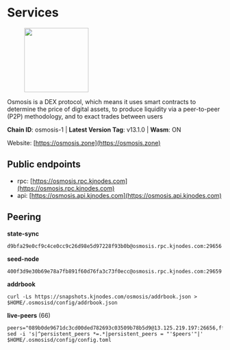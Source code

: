 # Services

<figure><img src="https://raw.githubusercontent.com/kj89/testnet_manuals/main/pingpub/logos/osmosis.png" width="150" alt=""><figcaption></figcaption></figure>

Osmosis is a DEX protocol, which means it uses smart contracts  to determine the price of digital assets, to produce liquidity  via a peer-to-peer (P2P) methodology, and to exact trades between users

**Chain ID**: osmosis-1 | **Latest Version Tag**: v13.1.0 | **Wasm**: ON

Website: [https://osmosis.zone](https://osmosis.zone)


## Public endpoints

* rpc: [https://osmosis.rpc.kjnodes.com](https://osmosis.rpc.kjnodes.com)
* api: [https://osmosis.api.kjnodes.com](https://osmosis.api.kjnodes.com)

## Peering

**state-sync**

```
d9bfa29e0cf9c4ce0cc9c26d98e5d97228f93b0b@osmosis.rpc.kjnodes.com:29656
```

**seed-node**

```
400f3d9e30b69e78a7fb891f60d76fa3c73f0ecc@osmosis.rpc.kjnodes.com:29659
```

**addrbook**
```
curl -Ls https://snapshots.kjnodes.com/osmosis/addrbook.json > $HOME/.osmosisd/config/addrbook.json
```

**live-peers** (66)
```
peers="089b0de9671dc3cd00ded782693c03509b78b5d9@13.125.219.197:26656,ff57203dd2ae45c0098257d1a1f2b313ce565b51@18.217.57.20:26656,f9a920a61ee994b12b77178dd5f1fc1ed39b7cd2@142.132.255.49:26656,b8450ac06ab8ccac21b21bbbba8ea3751a479291@3.91.196.177:26656,178c24a6067e5ad07e126337cf1a041b95a20a5a@65.109.36.189:26656,f4b811759e55f665180545ad5e1b42573f660861@135.181.181.251:26656,2dda2944be6deab37c6ba82b2cd72b067573ba6f@54.38.45.152:26656,569aac51b04607a18696c63035586816dec85511@157.90.213.235:26656,3f6e94a2f3fbf1af8077c542243278880e5e795f@135.181.163.178:36656,ec929701754be057fb38c824fc127e26add9c900@138.201.121.185:26666,d0d4b88110767c503baa8a618cfd7e284482f8dc@37.120.245.11:26656,bfb67b2ae345955d6bc0991450120669c683386e@149.56.25.66:26656,1528ce3b88d859f2f8c4160d9b155ecea5177a2e@142.132.146.105:26656,42745690b41f6a7515c4a87d88efda2e82b55b76@78.46.94.183:26656,e0fbdbdce6ec8797412751edd00fbaf114c42fad@34.220.226.204:26656,20913e92e8b9ea2d80ad34edd9b52e97886cf616@54.37.30.181:26656,d9bfa29e0cf9c4ce0cc9c26d98e5d97228f93b0b@65.109.88.38:29656,74e8ba742d8312c250f3237c8c8f3f951c01f9df@95.216.4.104:2003,c47e03ce1b82b136768581a028033c4e201962f6@65.108.79.45:26656,9b1bfb99d9eb04af32510ed8e3eb83c59448662f@95.214.52.220:26656,b76068b52bffb03ea585938c747f65c27fd9714e@34.83.76.169:26656,a6283307952423c1751431c220d11ed36b61ed84@143.110.237.113:26656,43785e5ffd8783393ea8094f77efcee5bdbcdce3@78.141.244.18:26656,724cef11bbe866269b3d67f7dd5ea539cc4096bf@198.244.164.186:26656,b56ec345ef591b57ffc8657116f4b045ab6b35fd@188.40.98.155:26656,6cbb7b7bddf723a28925fae2c19eb7be41ef687c@34.71.161.134:26656,5f82cc2745cd5d02630e8b1528bd5a312fdccb6e@89.149.218.69:26656,fe7f212c0eb34723af686463da90d965c5bb22bc@51.159.2.22:26656,0660d18b65340a55514f240dd517282ca286f169@176.9.28.62:26656,47e4075978458bfc382630b2a46aabbbbf7977b2@143.198.234.114:26656,f67dde244467670d0cbd93a71ec1d6fd9c99c528@93.115.29.37:26656,d4670464568c1cfbffeecbde313686789baff999@65.21.192.108:2000,72cd15ffcfd844985ccd14789a163a986ef82471@34.245.3.161:26656,62d98cb73edf5ea9193451fe8aa7c1528d36985e@34.95.48.112:26656,f95d9634ad68b8f0ac80ce308adb71d8c119ada5@141.98.219.104:26656,ba670b12f8771a0615907e7d26981970dffb3872@34.243.243.221:26656,d589eb77d7dfebec659ce8bce9f903250301c8ba@116.202.216.57:26656,407267ac44b20a0a4258d0bbca1c9f657bf88d08@74.118.143.19:26656,53a3f6ea82cb5502c6ecd37d7e15a01a4ccf383f@35.224.167.163:26656,6945be12a7d357a39b9cfbb0018249b234fc4a15@54.241.143.196:26656,30e9432879d5b0976b88e52120dc12338e40fc33@65.108.108.176:26656,be930386104083882c7e491d60584e15c101c1da@178.128.156.131:26656,e81c3c20833cfb5d652a9c842c9f1c8b1835479d@108.61.190.21:26656,7eea530e720ca2e5ae2b4e6324d4f2a6303fc753@157.90.93.137:26656,98a4aa5ebe9b3c62561be9c37517def8de0b4868@57.128.65.115:26656,ca0481d7013194692c586eb78081fa4f298c6ccf@15.223.57.204:26656,3197daa0ee5245b17a546be032ff0f6814e1d1db@148.251.191.239:26656,36fd74857b30513a6339b58e7bf889ab0a8cf57c@34.91.30.41:26656,f225f8a168ec794d334d7100994b62e5e7648072@35.234.158.17:26656,fc2ad6fb9f20b4a637e244d92c35362bdb5d96af@100.26.145.135:26656,797094953d830f8727f3b5175f2b205df16d5867@45.77.212.231:26656,60a2c89e7253502e93517a026f44a2431cc81230@220.85.113.39:26656,69616555426fbcdb3f02210b325203725ad533c0@135.181.62.31:26656,406f64a8d601e34d7311fd61ec87b0c7028bd230@138.201.23.39:46656,a2024229e2eed1650ba3a3ea9db67fa318dc232e@142.132.199.3:26656,32e9d4a7413dd5393c8be004bee68dea683be839@65.21.227.95:2004,9203fbde463bd66bb451da3de390c7d3515c2bf2@65.108.46.248:26656,7de231d5c75feb810a9196fa2a3e83e0576c88a9@212.95.53.152:26656,bbb1fa66983c8989d46fefbd96da1084da9b102b@142.132.199.94:26656,c9bf65acffea46ac8368cbe88f679519f7812f3b@18.142.38.209:26656,82e224c9640048a6513c589e904c0d903bb99f32@74.118.140.23:26656,259ab883ee76f92e82f8f14d463aaaa09d857fb9@144.76.70.108:9010,77bb5fb9b6964d6e861e91c1d55cf82b67d838b5@34.86.74.3:26656,c5358545d951ae666c695903036c1e93578951eb@135.181.176.113:26656,2736d870197d443e463b4ff4b7b52f1cec920030@45.63.39.14:26656,b78da6d875d1d38af5fe44b68c297ef8604a2fda@15.235.53.222:26656"
sed -i 's|^persistent_peers *=.*|persistent_peers = "'$peers'"|' $HOME/.osmosisd/config/config.toml
```
